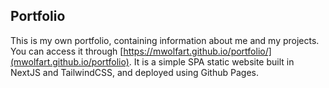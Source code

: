 ## Portfolio

This is my own portfolio, containing information about me and my projects.
You can access it through [https://mwolfart.github.io/portfolio/](mwolfart.github.io/portfolio). It is a simple SPA static website built in NextJS and TailwindCSS, and deployed using Github Pages.
